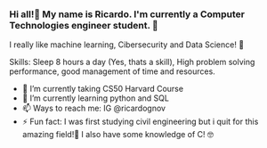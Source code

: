 ### Hi all!👋 My name is Ricardo. I'm currently a Computer Technologies engineer student. 🏫
I really like machine learning, Cibersecurity and Data Science! 👺

Skills:
Sleep 8 hours a day (Yes, thats a skill), High problem solving performance, good management of time and resources.

- 🔭 I’m currently taking CS50 Harvard Course
- 🌱 I’m currently learning python and SQL
- 📫 Ways to reach me: IG @ricardognov
- ⚡ Fun fact: I was first studying civil engineering but i quit for this amazing field!👷 I also have some knowledge of C! 🤓
<!--
**RichGN28/richgn28** is a ✨ _special_ ✨ repository because its `README.md` (this file) appears on your GitHub profile.

Here are some ideas to get you started:

- 🔭 I’m currently working on ...
- 🌱 I’m currently learning ...
- 👯 I’m looking to collaborate on ...
- 🤔 I’m looking for help with ...
- 💬 Ask me about ...
- 📫 How to reach me: ...
- 😄 Pronouns: ...
- ⚡ Fun fact: ...
-->
